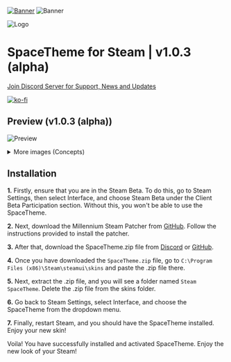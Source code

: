 [![Banner](https://i.imgur.com/6L2KOaR.png)](https://github.com/SpaceEnergy/SpaceTheme-Discord)
![Banner](https://i.imgur.com/x79vVYl.png)

![Logo](https://i.imgur.com/oo9MNQb.png)
# SpaceTheme for Steam | v1.0.3 (alpha)
[Join Discord Server for Support, News and Updates](https://discord.gg/7Zv8Xz3Vzn)

[![ko-fi](https://ko-fi.com/img/githubbutton_sm.svg)](https://ko-fi.com/spaceenergy)

## Preview (v1.0.3 (alpha))
![Preview](https://i.imgur.com/ote9jBz.png)
<details>
  <summary>More images (Concepts)</summary>
  <h3>Library home</h3>
  <img src="https://i.imgur.com/Wr0S4Go.png">
  <h3>Library gamepage</h3>
  <img src="https://i.imgur.com/s9bQdOK.png">
  <h3>Store</h3>
  <img src="https://i.imgur.com/DC2u3hh.png">
</details>
  
## Installation
**1.** Firstly, ensure that you are in the Steam Beta. To do this, go to Steam Settings, then select Interface, and choose Steam Beta under the Client Beta Participation section. Without this, you won't be able to use the SpaceTheme.

**2.** Next, download the Millennium Steam Patcher from [GitHub](https://github.com/ShadowMonster99/millennium-steam-patcher). Follow the instructions provided to install the patcher.

**3.** After that, download the SpaceTheme.zip file from [Discord](https://discord.com/channels/1104516050537685144/1104552443221655603) or [GitHub](https://github.com/SpaceEnergy/SpaceTheme-Steam/releases).

**4.** Once you have downloaded the `SpaceTheme.zip` file, go to `C:\Program Files (x86)\Steam\steamui\skins` and paste the .zip file there.

**5.** Next, extract the .zip file, and you will see a folder named `Steam SpaceTheme`. Delete the .zip file from the skins folder.

**6.** Go back to Steam Settings, select Interface, and choose the SpaceTheme from the dropdown menu.

**7.** Finally, restart Steam, and you should have the SpaceTheme installed. Enjoy your new skin!

Voila! You have successfully installed and activated SpaceTheme. Enjoy the new look of your Steam!
